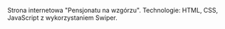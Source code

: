 Strona internetowa "Pensjonatu na wzgórzu". Technologie: HTML, CSS, JavaScript z wykorzystaniem Swiper.
